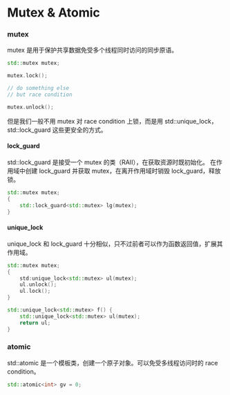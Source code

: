 # Mutex & Atomic

### mutex
mutex 是用于保护共享数据免受多个线程同时访问的同步原语。

```cpp
std::mutex mutex;

mutex.lock();

// do something else
// but race condition

mutex.unlock();
```

但是我们一般不用 mutex 对 race condition 上锁，而是用 std::unique_lock，std::lock_guard 这些更安全的方式。


#### lock_guard

std::lock_guard 是接受一个 mutex 的类（RAII），在获取资源时既初始化。
在作用域中创建 lock_guard 并获取 mutex，在离开作用域时销毁 lock_guard，释放锁。

```cpp
std::mutex mutex;
{
    std::lock_guard<std::mutex> lg(mutex);
}
```

#### unique_lock

unique_lock 和 lock_guard 十分相似，只不过前者可以作为函数返回值，扩展其作用域。

```cpp
std::mutex mutex;
{
    std:unique_lock<std::mutex> ul(mutex);
    ul.unlock();
    ul.lock();
}

std::unique_lock<std::mutex> f() {
    std::unique_lock<std::mutex> ul(mutex);
    return ul;
}
```

### atomic

std::atomic 是一个模板类，创建一个原子对象。可以免受多线程访问时的 race condition。

```cpp
std::atomic<int> gv = 0;
```


